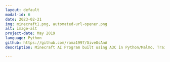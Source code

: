 ```yaml
---
layout: default
modal-id: 6
date: 2023-02-21
img: minecraft1.png, automated-url-opener.png
alt: image-alt
project-date: May 2019
language: Python
github: https://github.com/rama1997/GiveUsAnA
description: Minecraft AI Program built using A3C in Python/Malmo. Trains AI agent to learn the optimal way to fight enemies in a custom arena, taking into account terrains and obstacles for pathfinding

---
```

